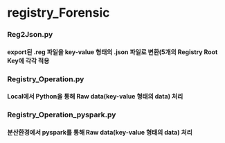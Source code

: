 # registry_Forensic

### Reg2Json.py
#### export된 .reg 파일을 key-value 형태의 .json 파일로 변환(5개의 Registry Root Key에 각각 적용

### Registry_Operation.py
#### Local에서 Python을 통해 Raw data(key-value 형태의 data) 처리

### Registry_Operation_pyspark.py
#### 분산환경에서 pyspark를 통해 Raw data(key-value 형태의 data) 처리
